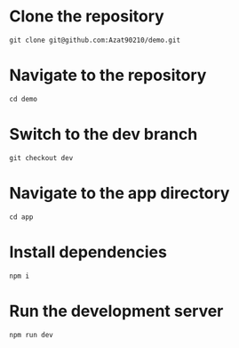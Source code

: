 # Clone the repository
```
git clone git@github.com:Azat90210/demo.git
```

# Navigate to the repository
```
cd demo
```

# Switch to the dev branch
```
git checkout dev
```

# Navigate to the app directory
```
cd app
```

# Install dependencies
```
npm i
```


# Run the development server
```
npm run dev
```
